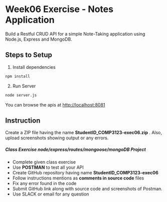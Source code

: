 # Week06 Exercise - Notes Application

Build a Restful CRUD API for a simple Note-Taking application using Node.js, Express and MongoDB.

## Steps to Setup

1. Install dependencies

```bash
npm install
```

2. Run Server

```bash
node server.js
```

You can browse the apis at [http://localhost:8081](http://localhost:8081)

## Instruction

Create a ZIP file having the name  **StudentID_COMP3123-exec06.zip** . Also, upload screenshots showing output or any errors.

##### Class Exercise node/express/routes/mongoose/mongoDB Project

- Complete given class exercise
- Use **POSTMAN** to test all your API
- Create GitHub repository having name **StudentID_COMP3123-exec06**
- Follow instructions mentions as **comments in source code** files
- Fix any error found in the code
- Submit GitHub link along with source code and screenshots of Postman.
- Use SLACK or email for any question
